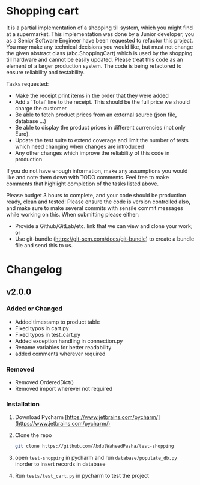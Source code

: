# Shopping cart

It is a partial implementation of a shopping till system, which you might find at a supermarket.
This implementation was done by a Junior developer, you as a Senior Software Engineer have been requested to refactor this project.
You may make any technical decisions you would like, but must not change the given abstract class (abc.ShoppingCart) which is used by the shopping till hardware and cannot be easily updated.
Please treat this code as an element of a larger production system. The code is being refactored to ensure reliability and testability.

Tasks requested:
- Make the receipt print items in the order that they were added
- Add a 'Total' line to the receipt. This should be the full price we should charge the customer
- Be able to fetch product prices from an external source (json file, database ...)
- Be able to display the product prices in different currencies (not only Euro).
- Update the test suite to extend coverage and limit the number of tests which need changing when changes are introduced
- Any other changes which improve the reliability of this code in production

If you do not have enough information, make any assumptions you would like and note them down with TODO comments. Feel free to make comments that highlight completion of the tasks listed above.

Please budget 3 hours to complete, and your code should be production ready, clean and tested! Please ensure the code is version controlled also, and make sure to make several commits with sensile commit messages while working on this. When submitting please either:
- Provide a Github/GitLab/etc. link that we can view and clone your work; or
- Use git-bundle (https://git-scm.com/docs/git-bundle) to create a bundle file and send this to us.

# Changelog

## v2.0.0

### Added or Changed
- Added timestamp to product table
- Fixed typos in cart.py
- Fixed typos in test_cart.py
- Added exception handling in connection.py 
- Rename variables for better readability
- added comments wherever required 

### Removed

- Removed OrderedDict() 
- Removed import wherever not required

### Installation

1. Download Pycharm [https://www.jetbrains.com/pycharm/](https://www.jetbrains.com/pycharm/)
2. Clone the repo
   ```sh
   git clone https://github.com/AbdulWaheedPasha/test-shopping
   ```

3. open `test-shopping` in pycharm and run `database/populate_db.py` inorder to insert records in database

4. Run `tests/test_cart.py` in pycharm to test the project


